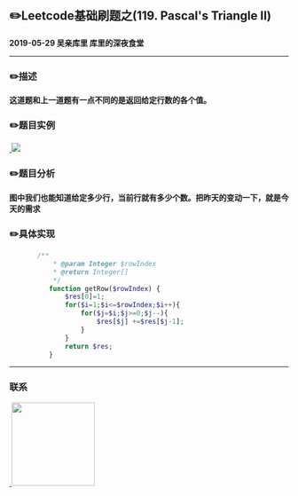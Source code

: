 ## :pencil2:Leetcode基础刷题之(119. Pascal's Triangle II)
**2019-05-29 吴亲库里 库里的深夜食堂**
****
### :pencil2:描述
**这道题和上一道题有一点不同的是返回给定行数的各个值。**

### :pencil2:题目实例
<a href="https://github.com/wuqinqiang/">
​    <img src="https://github.com/wuqinqiang/Lettcode-php/blob/master/images/119.png">
</a> 

### :pencil2:题目分析
**图中我们也能知道给定多少行，当前行就有多少个数。把昨天的变动一下，就是今天的需求**

### :pencil2:具体实现

```php
       /**
           * @param Integer $rowIndex
           * @return Integer[]
           */
          function getRow($rowIndex) {
              $res[0]=1;
              for($i=1;$i<=$rowIndex;$i++){
                  for($j=$i;$j>=0;$j--){
                      $res[$j] +=$res[$j-1];
                  }
              }
              return $res;
          }
```
****

### 联系

<a href="https://github.com/wuqinqiang/">
​    <img src="https://github.com/wuqinqiang/Lettcode-php/blob/master/qrcode_for_gh_c194f9d4cdb1_430.jpg" width="150px" height="150px">
</a> 
   
    
    
    

